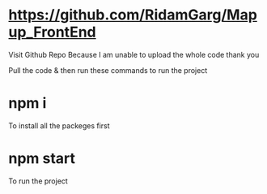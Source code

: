 # https://github.com/RidamGarg/Mapup_FrontEnd
Visit Github Repo Because I am unable to upload the whole code thank you

Pull the code & then run these commands to run the project
# npm i

To install all the packeges first

# npm start

To run the project
